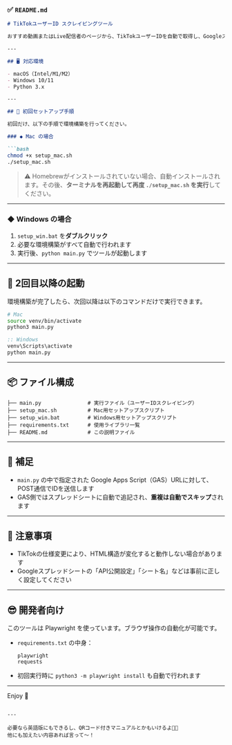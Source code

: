 
### ✅ `README.md`

````markdown
# TikTokユーザーID スクレイピングツール

おすすめ動画またはLive配信者のページから、TikTokユーザーIDを自動で取得し、Googleスプレッドシートに記録するツールです。

---

## 🖥 対応環境

- macOS（Intel/M1/M2）
- Windows 10/11
- Python 3.x

---

## 🔧 初回セットアップ手順

初回だけ、以下の手順で環境構築を行ってください。

### ◆ Mac の場合

```bash
chmod +x setup_mac.sh
./setup_mac.sh
````

> ⚠️ Homebrewがインストールされていない場合、自動インストールされます。その後、**ターミナルを再起動して再度 `./setup_mac.sh` を実行**してください。

---

### ◆ Windows の場合

1. `setup_win.bat` を**ダブルクリック**
2. 必要な環境構築がすべて自動で行われます
3. 実行後、`python main.py` でツールが起動します

---

## 🚀 2回目以降の起動

環境構築が完了したら、次回以降は以下のコマンドだけで実行できます。

```bash
# Mac
source venv/bin/activate
python3 main.py
```

```bat
:: Windows
venv\Scripts\activate
python main.py
```

---

## 📦 ファイル構成

```
├── main.py               # 実行ファイル（ユーザーIDスクレイピング）
├── setup_mac.sh          # Mac用セットアップスクリプト
├── setup_win.bat         # Windows用セットアップスクリプト
├── requirements.txt      # 使用ライブラリ一覧
├── README.md             # この説明ファイル
```

---

## 💬 補足

* `main.py` の中で指定された Google Apps Script（GAS）URLに対して、POST通信でIDを送信します
* GAS側ではスプレッドシートに自動で追記され、**重複は自動でスキップ**されます

---

## 🧠 注意事項

* TikTokの仕様変更により、HTML構造が変化すると動作しない場合があります
* Googleスプレッドシートの「API公開設定」「シート名」などは事前に正しく設定してください

---

## 😎 開発者向け

このツールは Playwright を使っています。ブラウザ操作の自動化が可能です。

* `requirements.txt` の中身：

  ```text
  playwright
  requests
  ```

* 初回実行時に `python3 -m playwright install` も自動で行われます

---

Enjoy 🎉

```

---

必要なら英語版にもできるし、QRコード付きマニュアルとかもいけるよ📄💕  
他にも加えたい内容あれば言って〜！
```
